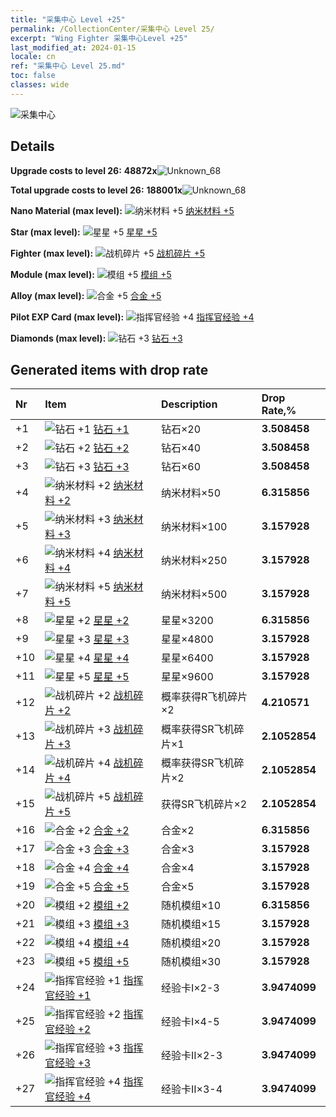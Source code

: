 ```yaml
---
title: "采集中心 Level +25"
permalink: /CollectionCenter/采集中心 Level 25/
excerpt: "Wing Fighter 采集中心Level +25"
last_modified_at: 2024-01-15
locale: cn
ref: "采集中心 Level 25.md"
toc: false
classes: wide
---
```



  ![采集中心](/images/bh_img6.png)

## Details

 **Upgrade costs to level 26:** **48872x**![Unknown_68](/images/item/bh_img25_p.png)

 **Total upgrade costs to level 26:** **188001x**![Unknown_68](/images/item/bh_img25_p.png)

 **Nano Material (max level):** ![纳米材料 +5](/images/cc/CC_Nano_Material_5_p.png) [纳米材料 +5](/CollectionCenter/纳米材料_5/)

 **Star (max level):** ![星星 +5](/images/cc/CC_Star_5_p.png) [星星 +5](/CollectionCenter/星星_5/)

 **Fighter (max level):** ![战机碎片 +5](/images/cc/CC_Fighter_Shard_5_p.png) [战机碎片 +5](/CollectionCenter/战机碎片_5/)

 **Module (max level):** ![模组 +5](/images/cc/CC_Module_5_p.png) [模组 +5](/CollectionCenter/模组_5/)

 **Alloy (max level):** ![合金 +5](/images/cc/CC_Alloy_Plate_5_p.png) [合金 +5](/CollectionCenter/合金_5/)

 **Pilot EXP Card (max level):** ![指挥官经验 +4](/images/cc/CC_Pilot_EXP_Card_4_p.png) [指挥官经验 +4](/CollectionCenter/指挥官经验_4/)

 **Diamonds (max level):** ![钻石 +3](/images/cc/CC_Diamond_3_p.png) [钻石 +3](/CollectionCenter/钻石_3/)

## Generated items with drop rate

  |  Nr |     Item   |    Description   |  Drop Rate,% |
  |:----|:-----------|:-----------------|:-------------|
  | +1 | ![钻石 +1](/images/cc/CC_Diamond_1_p.png) [钻石 +1](/CollectionCenter/钻石_1/) | 钻石×20 | **3.508458** |
  | +2 | ![钻石 +2](/images/cc/CC_Diamond_2_p.png) [钻石 +2](/CollectionCenter/钻石_2/) | 钻石×40 | **3.508458** |
  | +3 | ![钻石 +3](/images/cc/CC_Diamond_3_p.png) [钻石 +3](/CollectionCenter/钻石_3/) | 钻石×60 | **3.508458** |
  | +4 | ![纳米材料 +2](/images/cc/CC_Nano_Material_2_p.png) [纳米材料 +2](/CollectionCenter/纳米材料_2/) | 纳米材料×50 | **6.315856** |
  | +5 | ![纳米材料 +3](/images/cc/CC_Nano_Material_3_p.png) [纳米材料 +3](/CollectionCenter/纳米材料_3/) | 纳米材料×100 | **3.157928** |
  | +6 | ![纳米材料 +4](/images/cc/CC_Nano_Material_4_p.png) [纳米材料 +4](/CollectionCenter/纳米材料_4/) | 纳米材料×250 | **3.157928** |
  | +7 | ![纳米材料 +5](/images/cc/CC_Nano_Material_5_p.png) [纳米材料 +5](/CollectionCenter/纳米材料_5/) | 纳米材料×500 | **3.157928** |
  | +8 | ![星星 +2](/images/cc/CC_Star_2_p.png) [星星 +2](/CollectionCenter/星星_2/) | 星星×3200 | **6.315856** |
  | +9 | ![星星 +3](/images/cc/CC_Star_3_p.png) [星星 +3](/CollectionCenter/星星_3/) | 星星×4800 | **3.157928** |
  | +10 | ![星星 +4](/images/cc/CC_Star_4_p.png) [星星 +4](/CollectionCenter/星星_4/) | 星星×6400 | **3.157928** |
  | +11 | ![星星 +5](/images/cc/CC_Star_5_p.png) [星星 +5](/CollectionCenter/星星_5/) | 星星×9600 | **3.157928** |
  | +12 | ![战机碎片 +2](/images/cc/CC_Fighter_Shard_2_p.png) [战机碎片 +2](/CollectionCenter/战机碎片_2/) | 概率获得R飞机碎片×2 | **4.210571** |
  | +13 | ![战机碎片 +3](/images/cc/CC_Fighter_Shard_3_p.png) [战机碎片 +3](/CollectionCenter/战机碎片_3/) | 概率获得SR飞机碎片×1 | **2.1052854** |
  | +14 | ![战机碎片 +4](/images/cc/CC_Fighter_Shard_4_p.png) [战机碎片 +4](/CollectionCenter/战机碎片_4/) | 概率获得SR飞机碎片×2 | **2.1052854** |
  | +15 | ![战机碎片 +5](/images/cc/CC_Fighter_Shard_5_p.png) [战机碎片 +5](/CollectionCenter/战机碎片_5/) | 获得SR飞机碎片×2 | **2.1052854** |
  | +16 | ![合金 +2](/images/cc/CC_Alloy_Plate_2_p.png) [合金 +2](/CollectionCenter/合金_2/) | 合金×2 | **6.315856** |
  | +17 | ![合金 +3](/images/cc/CC_Alloy_Plate_3_p.png) [合金 +3](/CollectionCenter/合金_3/) | 合金×3 | **3.157928** |
  | +18 | ![合金 +4](/images/cc/CC_Alloy_Plate_4_p.png) [合金 +4](/CollectionCenter/合金_4/) | 合金×4 | **3.157928** |
  | +19 | ![合金 +5](/images/cc/CC_Alloy_Plate_5_p.png) [合金 +5](/CollectionCenter/合金_5/) | 合金×5 | **3.157928** |
  | +20 | ![模组 +2](/images/cc/CC_Module_2_p.png) [模组 +2](/CollectionCenter/模组_2/) | 随机模组×10 | **6.315856** |
  | +21 | ![模组 +3](/images/cc/CC_Module_3_p.png) [模组 +3](/CollectionCenter/模组_3/) | 随机模组×15 | **3.157928** |
  | +22 | ![模组 +4](/images/cc/CC_Module_4_p.png) [模组 +4](/CollectionCenter/模组_4/) | 随机模组×20 | **3.157928** |
  | +23 | ![模组 +5](/images/cc/CC_Module_5_p.png) [模组 +5](/CollectionCenter/模组_5/) | 随机模组×30 | **3.157928** |
  | +24 | ![指挥官经验 +1](/images/cc/CC_Pilot_EXP_Card_1_p.png) [指挥官经验 +1](/CollectionCenter/指挥官经验_1/) | 经验卡I×2-3 | **3.9474099** |
  | +25 | ![指挥官经验 +2](/images/cc/CC_Pilot_EXP_Card_2_p.png) [指挥官经验 +2](/CollectionCenter/指挥官经验_2/) | 经验卡I×4-5 | **3.9474099** |
  | +26 | ![指挥官经验 +3](/images/cc/CC_Pilot_EXP_Card_3_p.png) [指挥官经验 +3](/CollectionCenter/指挥官经验_3/) | 经验卡II×2-3 | **3.9474099** |
  | +27 | ![指挥官经验 +4](/images/cc/CC_Pilot_EXP_Card_4_p.png) [指挥官经验 +4](/CollectionCenter/指挥官经验_4/) | 经验卡II×3-4 | **3.9474099** |

